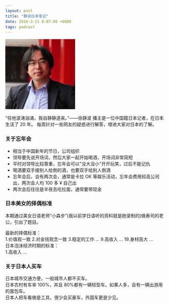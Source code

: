 ```yaml
---
layout: post
title: "静说日本笔记"
date: 2016-3-21 8:07:00 +0800
tags: podcast
---
```


![徐静波](/assets/徐静波.jpg)

“任他波涛汹涌，我自静静道来。”——徐静波
播主是一位中国籍日本记者，在日本生活了 20 年。
每周针对一些网友的疑惑进行解答，增进大家对日本的了解。

### 关于忘年会

- 相当于中国新年的节日，公司组织
- 领导要先说开场词，然后大家一起开始喝酒，开场词非常简短
- 平时对领导比较尊重，忘年会可以"没大没小"开开玩笑，过后不能记仇
- 喝酒要双手接别人给倒的酒，也要双手给别人倒酒
- 忘年会后，会有两次会，通常是卡拉 OK 等娱乐活动，忘年会费用较高公司出，两次会人均 100 多 ¥ 自己出
- 两次会后往往是半夜去吃拉面，通常要带现金

### 日本美女的择偶标准

本期通过美女日语老师“小森步”(我以前学日语听的资料就是她录制的)做寿司的老公，引出了题目。

最新的择偶标准：  
1.价值观一致 2.对金钱观念一致 3.稳定的工作 ... 9.高收入 ... 19.身材高大 ...  
日本泡沫经济时期的标准：  
1.高收入 ...

### 关于日本人买车

日本城市交通方便，一般城市人都不买车。  
日本农村有车率 100%，并且 80%都有一辆轻型车。如果人多，会有一辆出游用的面包车。  
日本人把车看做是工具，很少会买豪车，外国车更是少见。
